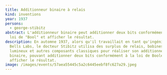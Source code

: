 ```yaml
---
title: Additionneur binaire à relais
kind: inventions
year: 1937
persons:
  - george-stibitz
abstract: L'additionneur binaire peut additionner deux bits conformément à la
  loi de "Bool" et afficher le résultat.
description: En automne 1937, alors qu'il travaillait en tant qu'ingénieur chez
  Bells Labs, le docteur Stibitz utilisa des surplus de relais, bobines, voyants
  lumineux et autres composants classiques pour réaliser son additionneur
  binaire, pouvant additionner deux bits conformément à la loi de Boole et
  afficher le résultat.
image: /images/events/57aea55445c5a2c6445eebf8fc627a29.jpeg
---
```


